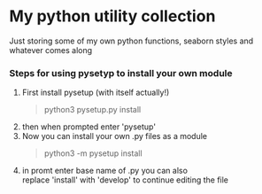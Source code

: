 # My python utility collection

Just storing some of my own python functions, seaborn styles and whatever comes along


### Steps for using pysetyp to install your own module  

1. First install pysetup (with itself actually!)  
    > python3 pysetup.py install  
2. then when prompted enter 'pysetup'  
3. Now you can install your own .py files as a module  
    > python3 -m pysetup install  
4. in promt enter base name of <yourfile>.py  you can also replace 'install' with 'develop' to continue editing the file  

